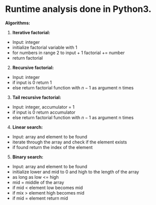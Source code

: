 # Runtime analysis done in Python3.



__Algorithms:__

1. __Iterative factorial:__
 - Input: integer
 - initialize factorial variable with 1
 - for numbers in range 2 to input + 1 factorial += number
 - return factorial


2. __Recursive factorial:__
 - Input: integer
 - if input is 0 return 1
 - else return factorial function with $n - 1$ as argument n times


3. __Tail recursive factorial:__
 - Input: integer, accumulator = 1
 - if input is 0 return accumulator
 - else return factorial function with $n - 1$ as argument n times
 
4. __Linear search:__
 - Input: array and element to be found
 - iterate through the array and check if the element exists
 - if found return the index of the element
 

5. __Binary search:__
 - Input: array and element to be found
 - initialize lower and mid to 0 and high to the length of the array
 - as long as low <= high
  - mid = middle of the array
  - if mid < element low becomes mid
  - if mix > element high becomes mid
  - if mid = element return mid
